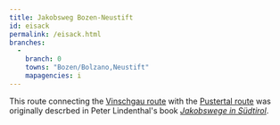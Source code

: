 ```yaml
---
title: Jakobsweg Bozen-Neustift
id: eisack
permalink: /eisack.html
branches:
  -
    branch: 0
    towns: "Bozen/Bolzano,Neustift"
    mapagencies: i
---
```


This route connecting the [Vinschgau route][0] with the [Pustertal route][1] was originally descrbed in Peter Lindenthal's book [_Jakobswege in Südtirol_][2].

[0]: vinschgau.html
[1]: graz.html
[2]: http://www.amazon.de/exec/obidos/ASIN/3702229108/europaischefe-21